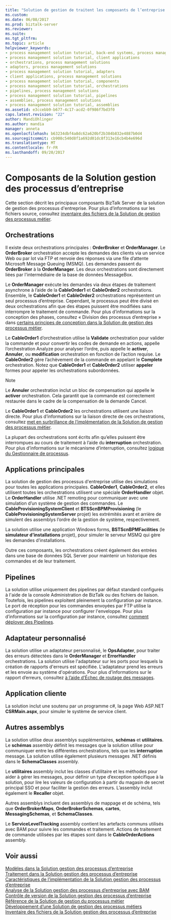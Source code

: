 ```yaml
---
title: "Solution de gestion de traitent les composants de l’entreprise | Documents Microsoft"
ms.custom: 
ms.date: 06/08/2017
ms.prod: biztalk-server
ms.reviewer: 
ms.suite: 
ms.tgt_pltfrm: 
ms.topic: article
helpviewer_keywords:
- process management solution tutorial, back-end systems, process management solutions
- process management solution tutorial, client applications
- orchestrations, process management solutions
- adapters, process management solutions
- process management solution tutorial, adapters
- client applications, process management solutions
- process management solution tutorial, components
- process management solution tutorial, orchestrations
- pipelines, process management solutions
- process management solution tutorial, pipelines
- assemblies, process management solutions
- process management solution tutorial, assemblies
ms.assetid: e3ccebb9-b677-4c17-acd2-0f986f7bd3f0
caps.latest.revision: "22"
author: MandiOhlinger
ms.author: mandia
manager: anneta
ms.openlocfilehash: b63234dbf4a8dc62a620bf2b384b832e4887b0d4
ms.sourcegitcommit: cb908c540d8f1a692d01dc8f313e16cb4b4e696d
ms.translationtype: MT
ms.contentlocale: fr-FR
ms.lasthandoff: 09/20/2017
---
```

# <a name="components-of-the-business-process-management-solution"></a>Composants de la Solution gestion des processus d’entreprise
Cette section décrit les principaux composants BizTalk Server de la solution de gestion des processus d'entreprise. Pour plus d’informations sur les fichiers source, consultez [inventaire des fichiers de la Solution de gestion des processus métier](../core/file-inventory-for-the-business-process-management-solution.md).  
  
## <a name="orchestrations"></a>Orchestrations  
 Il existe deux orchestrations principales : **OrderBroker** et **OrderManager**. Le **OrderBroker** orchestration accepte les demandes des clients via un service Web ou par lot via FTP et renvoie des réponses via une file d’attente Microsoft Message Queuing (MSMQ). Les demandes passent du **OrderBroker** à la **OrderManager**. Les deux orchestrations sont directement liées par l'intermédiaire de la base de données MessageBox.  
  
 Le **OrderManager** exécute les demandes via deux étapes de traitement asynchrone à l’aide de la **CableOrder1** et **CableOrder2** orchestrations. Ensemble, le **CableOrder1** et **CableOrder2** orchestrations représentent un seul processus d’entreprise. Cependant, le processus peut être divisé en deux orchestrations afin que des étapes puissent être modifiées sans interrompre le traitement de commande. Pour plus d’informations sur la conception des phases, consultez « Division des processus d’entreprise » dans [certains principes de conception dans la Solution de gestion des processus métier](../core/some-design-principles-in-the-business-process-management-solution.md).  
  
 Le **CableOrder1** d’orchestration utilise la **Validate** orchestration pour valider la commande et pour convertir les codes de demande en actions, appelle l’orchestration Analyze pour analyser l’ordre, puis appelle le **activer**, **Annuler**, ou **modification** orchestration en fonction de l’action requise. Le **CableOrder2** gère l’achèvement de la commande en appelant le **Complete** orchestration. Notez que **CableOrder1** et **CableOrder2** utiliser **appeler** formes pour appeler les orchestrations subordonnées.  
  
> [!NOTE]
>  Le **Annuler** orchestration inclut un bloc de compensation qui appelle le **activer** orchestration. Cela garantit que la commande est correctement restaurée dans le cadre de la compensation de la demande Cancel.  
  
 Le **CableOrder1** et **CableOrder2** les orchestrations utilisent une liaison directe. Pour plus d’informations sur la liaison directe de ces orchestrations, consultez [met en surbrillance de l’implémentation de la Solution de gestion des processus métier](../core/implementation-highlights-of-the-business-process-management-solution.md).  
  
 La plupart des orchestrations sont écrits afin qu’elles puissent être interrompues au cours de traitement à l’aide du **interruption** orchestration. Pour plus d’informations sur le mécanisme d’interruption, consultez [logique du Gestionnaire de processus](../core/process-manager-logic.md).  
  
## <a name="back-end-applications"></a>Applications principales  
 La solution de gestion des processus d'entreprise utilise des simulations pour toutes les applications principales. **CableOrder1**, **CableOrder2**, et elles utilisent toutes les orchestrations utilisent une spéciale **OrderHandler** objet. Le **OrderHandler** utilise .NET remoting pour communiquer avec une simulation d’un système de gestion des commandes. Le **CableProvisioningSystemClient** et **BTSScnBPMProvisioning** (le **CableProvisioningSystemServer** projet) les extrémités avant et arrière de simulent des assemblys l’ordre de la gestion de système, respectivement.  
  
 La solution utilise une application Windows forms, **BSTScnBPMFacilities** (le **simulateur d’installations** projet), pour simuler le serveur MSMQ qui gère les demandes d’installations.  
  
 Outre ces composants, les orchestrations créent également des entrées dans une base de données SQL Server pour maintenir un historique des commandes et de leur traitement.  
  
## <a name="pipelines"></a>Pipelines  
 La solution utilise uniquement des pipelines par défaut standard configurés à l'aide de la console Administration de BizTalk ou des fichiers de liaison. Toutefois, les pipelines exploitent pleinement la configuration par instance. Le port de réception pour les commandes envoyées par FTP utilise la configuration par instance pour configurer l'enveloppe. Pour plus d’informations sur la configuration par instance, consultez [comment déployer des Pipelines](../core/how-to-deploy-pipelines.md).  
  
## <a name="custom-adapter"></a>Adaptateur personnalisé  
 La solution utilise un adaptateur personnalisé, le **OpsAdapter**, pour traiter des erreurs détectées dans le **OrderManager** et **ErrorHandler** orchestrations. La solution utilise l'adaptateur sur les ports pour lesquels la création de rapports d'erreurs est spécifiée. L'adaptateur prend les erreurs et les envoie au système d'opérations. Pour plus d’informations sur le rapport d’erreurs, consultez [à l’aide d’Échec de routage des messages](../core/using-failed-message-routing.md).  
  
## <a name="client-application"></a>Application cliente  
 La solution inclut une soutenu par un programme c#, la page Web ASP.NET **CSRMain.aspx**, pour simuler le système de service client.  
  
## <a name="other-assemblies"></a>Autres assemblys  
 La solution utilise deux assemblys supplémentaires, **schémas** et **utilitaires**. Le **schémas** assembly définit les messages que la solution utilise pour communiquer entre les différentes orchestrations, tels que les **interruption** message. La solution utilise également plusieurs messages .NET définis dans le **SchemaClasses** assembly.  
  
 Le **utilitaires** assembly inclut les classes d’utilitaire et les méthodes pour aider à gérer les messages, pour définir un type d’exception spécifique à la solution, pour lire les valeurs de configuration à partir du magasin de secret principal SSO et pour faciliter la gestion des erreurs. L’assembly inclut également le **Recaller** objet.  
  
 Autres assemblys incluent des assemblys de mappage et de schéma, tels que **OrderBrokerMaps**, **OrderBrokerSchemas**, **cartes**, **MessagingSchemas**, et **SchemaClasses**.  
  
 Le **ServiceLevelTracking** assembly contient les artefacts communs utilisés avec BAM pour suivre les commandes et traitement. Actions de traitement de commande utilisées par les étapes sont dans le **CableOrderActions** assembly.  
  
## <a name="see-also"></a>Voir aussi  
 [Modèles dans la Solution gestion des processus d’entreprise](../core/patterns-in-the-business-process-management-solution.md)   
 [Traitement dans la Solution gestion des processus d’entreprise](../core/processing-in-the-business-process-management-solution.md)   
 [Caractéristiques de l’implémentation de la Solution gestion des processus d’entreprise](../core/implementation-highlights-of-the-business-process-management-solution.md)   
 [Analyse de la Solution gestion des processus d’entreprise avec BAM](../core/monitoring-the-business-process-management-solution-with-bam.md)   
 [Contrôle de version de la Solution gestion des processus d’entreprise](../core/versioning-the-business-process-management-solution.md)   
 [Référence de la Solution de gestion du processus métier](../core/business-process-management-solution-reference.md)   
 [Développement d’une Solution de gestion des processus métiers](../core/developing-a-business-process-management-solution.md)   
 [Inventaire des fichiers de la Solution gestion des processus d’entreprise](../core/file-inventory-for-the-business-process-management-solution.md)
